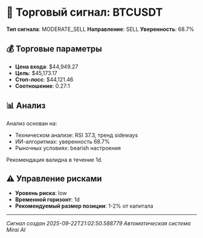 
# 🎯 Торговый сигнал: BTCUSDT

**Тип сигнала**: MODERATE_SELL
**Направление**: SELL
**Уверенность**: 68.7%

## 💰 Торговые параметры
- **Цена входа**: $44,949.27
- **Цель**: $45,173.17
- **Стоп-лосс**: $44,121.46
- **Соотношение**: 0.27:1

## 📊 Анализ

Анализ основан на:
- Техническом анализе: RSI 37.3, тренд sideways
- ИИ-алгоритмах: уверенность 68.7%
- Рыночных условиях: bearish настроения

Рекомендация валидна в течение 1d.
        

## ⚠️ Управление рисками
- **Уровень риска**: low
- **Временной горизонт**: 1d
- **Рекомендуемый размер позиции**: 1-2% от капитала

---
*Сигнал создан 2025-09-22T21:02:50.588779*
*Автоматическая система Mirai AI*
        